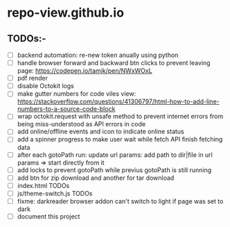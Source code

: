 # repo-view.github.io

## TODOs:-

- [ ] backend automation: re-new token anually using python
- [ ] handle browser forward and backward btn clicks to prevent leaving page: https://codepen.io/tamjk/pen/NWxWOxL
- [ ] pdf render
- [ ] disable Octokit logs
- [ ] make gutter numbers for code viles view: https://stackoverflow.com/questions/41306797/html-how-to-add-line-numbers-to-a-source-code-block
- [ ] wrap octokit.request with unsafe method to prevent internet errors from being miss-understood as API errors in code
- [ ] add online/offline events and icon to indicate online status
- [ ] add a spinner progress to make user wait while fetch API finish fetching data
- [ ] after each gotoPath run: update url params: add path to dir|file in url params => start directly from it
- [ ] add locks to prevent gotoPath while previus gotoPath is still running
- [ ] add btn for zip download and another for tar download
- [ ] index.html TODOs
- [ ] js/theme-switch.js TODOs
- [ ] fixme: darkreader browser addon can't switch to light if page was set to dark
- [ ] document this project
